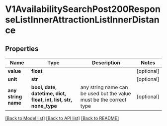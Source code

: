 # V1AvailabilitySearchPost200ResponseListInnerAttractionListInnerDistance


## Properties
Name | Type | Description | Notes
------------ | ------------- | ------------- | -------------
**value** | **float** |  | [optional] 
**unit** | **str** |  | [optional] 
**any string name** | **bool, date, datetime, dict, float, int, list, str, none_type** | any string name can be used but the value must be the correct type | [optional]

[[Back to Model list]](../README.md#documentation-for-models) [[Back to API list]](../README.md#documentation-for-api-endpoints) [[Back to README]](../README.md)


